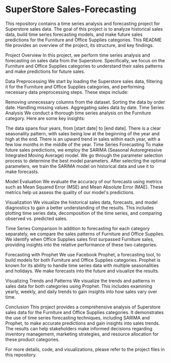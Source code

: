 # SuperStore Sales-Forecasting
This repository contains a time series analysis and forecasting project for Superstore sales data. The goal of this project is to analyze historical sales data, build time series forecasting models, and make future sales predictions for the Furniture and Office Supplies categories. This README file provides an overview of the project, its structure, and key findings.

Project Overview
In this project, we perform time series analysis and forecasting on sales data from the Superstore. Specifically, we focus on the Furniture and Office Supplies categories to understand their sales patterns and make predictions for future sales.

Data Preprocessing
We start by loading the Superstore sales data, filtering it for the Furniture and Office Supplies categories, and performing necessary data preprocessing steps. These steps include:

Removing unnecessary columns from the dataset.
Sorting the data by order date.
Handling missing values.
Aggregating sales data by date.
Time Series Analysis
We conduct a thorough time series analysis on the Furniture category. Here are some key insights:

The data spans four years, from [start date] to [end date].
There is a clear seasonality pattern, with sales being low at the beginning of the year and high at the end.
There is an upward trend in sales within each year, with a few low months in the middle of the year.
Time Series Forecasting
To make future sales predictions, we employ the SARIMA (Seasonal Autoregressive Integrated Moving Average) model. We go through the parameter selection process to determine the best model parameters. After selecting the optimal parameters, we train the SARIMA model on historical data and use it to make forecasts.

Model Evaluation
We evaluate the accuracy of our forecasts using metrics such as Mean Squared Error (MSE) and Mean Absolute Error (MAE). These metrics help us assess the quality of our model's predictions.

Visualization
We visualize the historical sales data, forecasts, and model diagnostics to gain a better understanding of the results. This includes plotting time series data, decomposition of the time series, and comparing observed vs. predicted sales.

Time Series Comparison
In addition to forecasting for each category separately, we compare the sales patterns of Furniture and Office Supplies. We identify when Office Supplies sales first surpassed Furniture sales, providing insights into the relative performance of these two categories.

Forecasting with Prophet
We use Facebook Prophet, a forecasting tool, to build models for both Furniture and Office Supplies categories. Prophet is known for its ability to handle time series data with multiple seasonalities and holidays. We make forecasts into the future and visualize the results.

Visualizing Trends and Patterns
We visualize the trends and patterns in sales data for both categories using Prophet. This includes examining yearly, weekly, and daily trends to gain insights into how sales vary over time.

Conclusion
This project provides a comprehensive analysis of Superstore sales data for the Furniture and Office Supplies categories. It demonstrates the use of time series forecasting techniques, including SARIMA and Prophet, to make accurate predictions and gain insights into sales trends. The results can help stakeholders make informed decisions regarding inventory management, marketing strategies, and resource allocation for these product categories.

For more details, code, and visualizations, please refer to the project files in this repository.
